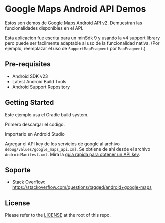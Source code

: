 Google Maps Android API Demos
===================================

Estos son demos de [Google Maps Android API v2](https://developers.google.com/maps/documentation/android-api/).
Demuestran las funcionalidades disponibles en el API.

Esta aplicacion fue escrita para un minSdk 9 y usando la v4 support library pero puede ser facilmente adaptable al uso de la funcionalidad nativa.
(Por ejemplo, reemplazar el uso de ``SupportMapFragment`` por ``MapFragment``.)

Pre-requisites
--------------

- Android SDK v23
- Latest Android Build Tools
- Android Support Repository

Getting Started
---------------

Este ejemplo usa el Gradle build system.

Primero descargar el codigo.

Importarlo en Android Studio

Agregar el API key de los servicios de google al archivo `debug/values/google_maps_api.xml`.
Se obtiene de ahi desde el archivo `AndroidManifest.xml`.
Mira la [guia rapida para obtener un API key](https://developers.google.com/maps/documentation/android-api/signup).

Soporte
-------

- Stack Overflow: https://stackoverflow.com/questions/tagged/android+google-maps

License
-------

Please refer to the [LICENSE](https://github.com/googlemaps/android-samples/blob/master/LICENSE) at the root of this repo.
